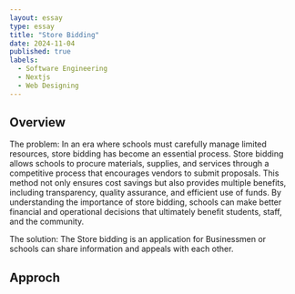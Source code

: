 ```yaml
---
layout: essay
type: essay
title: "Store Bidding"
date: 2024-11-04
published: true
labels:
  - Software Engineering
  - Nextjs
  - Web Designing
---
```

## Overview
The problem: In an era where schools must carefully manage limited resources, store bidding has become an essential process. Store bidding allows schools to procure materials, supplies, and services through a competitive process that encourages vendors to submit proposals. This method not only ensures cost savings but also provides multiple benefits, including transparency, quality assurance, and efficient use of funds. By understanding the importance of store bidding, schools can make better financial and operational decisions that ultimately benefit students, staff, and the community.

The solution:  The Store bidding is an application for Businessmen or schools can share information and appeals with each other.

## Approch




